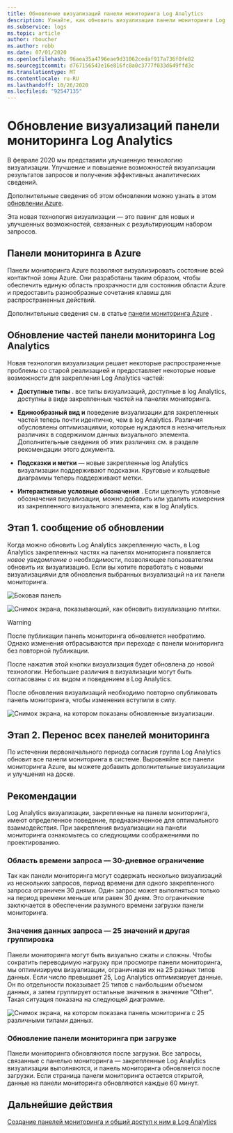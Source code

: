```yaml
---
title: Обновление визуализаций панели мониторинга Log Analytics
description: Узнайте, как обновить визуализации панели мониторинга Log Analytics с помощью запросов, которые могут предоставить эффективные аналитические данные.
ms.subservice: logs
ms.topic: article
author: rboucher
ms.author: robb
ms.date: 07/01/2020
ms.openlocfilehash: 96aea35a4796eae9d31062cedaf917a736f0fe82
ms.sourcegitcommit: d767156543e16e816fc8a0c3777f033d649ffd3c
ms.translationtype: MT
ms.contentlocale: ru-RU
ms.lasthandoff: 10/26/2020
ms.locfileid: "92547135"
---
```

# <a name="upgrading-your-log-analytics-dashboard-visualizations"></a>Обновление визуализаций панели мониторинга Log Analytics

В феврале 2020 мы представили улучшенную технологию визуализации. Улучшение и повышение возможностей визуализации результатов запросов и получения эффективных аналитических сведений. 

Дополнительные сведения об этом обновлении можно узнать в этом [обновлении Azure](https://azure.microsoft.com/updates/azure-monitor-log-analytics-upgraded-results-visualization/). 

Эта новая технология визуализации — это павинг для новых и улучшенных возможностей, связанных с результирующим набором запросов. 

## <a name="dashboards-in-azure"></a>Панели мониторинга в Azure

Панели мониторинга Azure позволяют визуализировать состояние всей контактной зоны Azure. Они разработаны таким образом, чтобы обеспечить единую область прозрачности для состояния области Azure и предоставить разнообразные сочетания клавиш для распространенных действий. 

Дополнительные сведения см. в статье [панели мониторинга Azure](../../azure-portal/azure-portal-dashboards.md) .


## <a name="upgrading-log-analytics-dashboard-parts"></a>Обновление частей панели мониторинга Log Analytics

Новая технология визуализации решает некоторые распространенные проблемы со старой реализацией и предоставляет некоторые новые возможности для закрепления Log Analytics частей: 

- **Доступные типы** . все типы визуализаций, доступные в log Analytics, доступны в виде закрепленных частей на панелях мониторинга.

- **Единообразный вид и** поведение визуализации для закрепленных частей теперь почти идентично, чем в log Analytics. Различия обусловлены оптимизациями, которые нуждаются в незначительных различиях в содержимом данных визуального элемента. Дополнительные сведения об этих различиях см. в разделе рекомендации этого документа.

- **Подсказки и метки** — новые закрепленные log Analytics визуализации поддерживают подсказки. Круговые и кольцевые диаграммы теперь поддерживают метки.

- **Интерактивные условные обозначения** . Если щелкнуть условные обозначения визуализации, можно добавить или удалить измерения из закрепленного визуального элемента, как в log Analytics.

## <a name="stage-1---opt-in-upgrade-message"></a>Этап 1. сообщение об обновлении

Когда можно обновить Log Analytics закрепленную часть, в Log Analytics закрепленных частях на панелях мониторинга появляется *новое уведомление о* необходимости, позволяющее пользователям обновить их визуализацию. Если вы хотите поработать с новыми визуализациями для обновления выбранных визуализаций на их панели мониторинга.

 
![Боковая панель](media/dashboard-upgrade/update-message-1.png)
 
![Снимок экрана, показывающий, как обновить визуализацию плитки.](media/dashboard-upgrade/update-message-2.png)

> [!WARNING]
> После публикации панель мониторинга обновляется необратимо. Однако изменения отбрасываются при переходе с панели мониторинга без повторной публикации.  

После нажатия этой кнопки визуализация будет обновлена до новой технологии. Небольшие различия в визуализации могут быть согласованы с их видом и поведением в Log Analytics.

После обновления визуализаций необходимо повторно опубликовать панель мониторинга, чтобы изменения вступили в силу.

![Снимок экрана, на котором показаны обновленные визуализации.](media/dashboard-upgrade/update-message-3.png)

## <a name="stage-2---migration-of-all-dashboards"></a>Этап 2. Перенос всех панелей мониторинга

По истечении первоначального периода согласия группа Log Analytics обновит все панели мониторинга в системе. Выровняйте все панели мониторинга Azure, вы можете добавить дополнительные визуализации и улучшения на доске.

## <a name="considerations"></a>Рекомендации

Log Analytics визуализации, закрепленные на панели мониторинга, имеют определенное поведение, предназначенное для оптимального взаимодействия. При закрепления визуализации на панели мониторинга ознакомьтесь со следующими соображениями по проектированию.

### <a name="query-time-scope---30-day-limit"></a>Область времени запроса — 30-дневное ограничение

Так как панели мониторинга могут содержать несколько визуализаций из нескольких запросов, период времени для одного закрепленного запроса ограничен 30 днями. Один запрос может выполняться только на период времени меньше или равен 30 дням. Это ограничение заключается в обеспечении разумного времени загрузки панели мониторинга.

### <a name="query-data-values---25-values-and-other-grouping"></a>Значения данных запроса — 25 значений и другая группировка

Панели мониторинга могут быть визуально сжаты и сложны. Чтобы сократить переводимую нагрузку при просмотре панели мониторинга, мы оптимизируем визуализации, ограничивая их на 25 разных типов данных. Если число превышает 25, Log Analytics оптимизирует данные. Он по отдельности показывает 25 типов с наибольшим объемом данных, а затем группирует остальные значения в значение "Other". Такая ситуация показана на следующей диаграмме.  

![Снимок экрана, на котором показана панель мониторинга с 25 различными типами данных.](media/dashboard-upgrade/values-25-limit.png)

### <a name="dashboard-refresh-on-load"></a>Обновление панели мониторинга при загрузке

Панели мониторинга обновляются после загрузки. Все запросы, связанные с панелью мониторинга — закрепленные Log Analytics визуализации выполняются, и панель мониторинга обновляется после загрузки. Если страница панели мониторинга остается открытой, данные на панели мониторинга обновляются каждые 60 минут.

## <a name="next-steps"></a>Дальнейшие действия

[Создание панелей мониторинга и общий доступ к ним в Log Analytics](../learn/tutorial-logs-dashboards.md)
